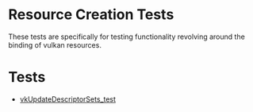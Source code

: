# Resource Creation Tests

These tests are specifically for testing functionality revolving around
the binding of vulkan resources.

# Tests

- [vkUpdateDescriptorSets_test](vkUpdateDescriptorSets_test/README.md)
